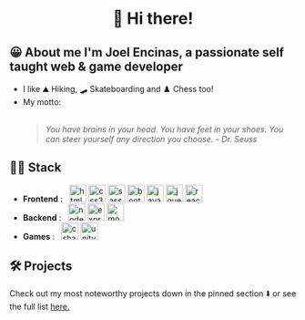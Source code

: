 <h1 align="center">👋 Hi there!</h1>

## 😀 About me I'm Joel Encinas, a passionate self taught web & game developer
<ul>
  <li>I like ⛰️ Hiking, 🛹 Skateboarding and ♟️ Chess too!</li>
  <li>My motto:</li><br>
  
> *You have brains in your head. You have feet in your shoes. 
> You can steer yourself any direction you choose. - Dr. Seuss* 

</ul>
  
## 👨‍💻 Stack
<div align="left">
  <ul>
    <li>
      <strong>Frontend</strong> : &nbsp;
      <img
        src="https://cdn.jsdelivr.net/gh/devicons/devicon/icons/html5/html5-plain.svg"
        alt="html5"
        width="30"
        height="30"
      />
      <img
        src="https://cdn.jsdelivr.net/gh/devicons/devicon/icons/css3/css3-plain.svg"
        alt="css3"
        width="30"
        height="30"
      />
      <img
        src="https://cdn.jsdelivr.net/gh/devicons/devicon/icons/sass/sass-original.svg"
        alt="sass"
        width="30"
        height="30"
      />
      <img
        src="https://cdn.jsdelivr.net/gh/devicons/devicon/icons/bootstrap/bootstrap-plain.svg"
        alt="bootstrap"
        width="30"
        height="30"
      />
      <img
        src="https://cdn.jsdelivr.net/gh/devicons/devicon/icons/javascript/javascript-plain.svg"
        alt="javascript"
        width="30"
        height="30"
      />
      <img
        src="https://cdn.jsdelivr.net/gh/devicons/devicon/icons/jquery/jquery-plain.svg"
        alt="jquery"
        width="30"
        height="30"
      />
      <img
        src="https://cdn.jsdelivr.net/gh/devicons/devicon/icons/react/react-original.svg"
        alt="react"
        width="30"
        height="30"
      />
    </li>
    <li>
      <strong>Backend</strong> : &nbsp;
      <img
        src="https://cdn.jsdelivr.net/gh/devicons/devicon/icons/nodejs/nodejs-plain-wordmark.svg"
        alt="nodejs"
        width="30"
        height="30"
      />
      <img
        src="https://cdn.jsdelivr.net/gh/devicons/devicon/icons/express/express-original.svg"
        alt="express"
        width="30"
        height="30"
      />
      <img
        src="https://cdn.jsdelivr.net/gh/devicons/devicon/icons/mongodb/mongodb-plain-wordmark.svg"
        alt="mongodb"
        width="30"
        height="30"
      />
    </li>
    <li>
      <strong>Games</strong> : &nbsp;
      <img
        src="https://cdn.jsdelivr.net/gh/devicons/devicon/icons/csharp/csharp-plain.svg"
        alt="csharp"
        width="30"
        height="30"
      />
      <img
        src="https://cdn.jsdelivr.net/gh/devicons/devicon/icons/unity/unity-original.svg"
        alt="unity"
        width="30"
        height="30"
      />
    </li>
  </ul>
</div>

## :hammer_and_wrench: Projects
<p>
  Check out my most noteworthy projects down in the pinned section ⬇️ or see the
  full list <a href="https://github.com/JoelEncinas?tab=repositories">here.</a>
</p>
